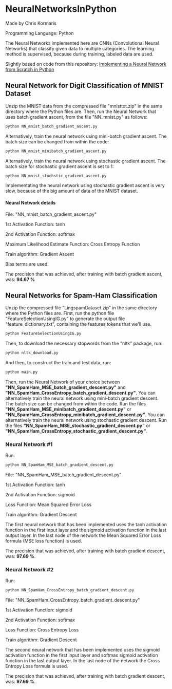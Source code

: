 # NeuralNetworksInPython

Made by Chris Kormaris

Programming Language: Python

The Neural Networks implemented here are CNNs (Convolutional Neural Networks) that classify given data to multiple categories. The learning method is supervised, because during training, labeled data are used.


Slightly based on code from this repository: <a href="https://github.com/dennybritz/nn-from-scratch">Implementing a Neural Network from Scratch in Python</a>

## Neural Network for Digit Classification of MNIST Dataset

Unzip the MNIST data from the compressed file "mnisttxt.zip" in the same directory where the Python files are.
Then, run the Neural Network that uses batch gradient ascent, from the file "NN_mnist.py" as follows:
```python
python NN_mnist_batch_gradient_ascent.py
```
Alternatively, train the neural network using mini-batch gradient ascent. The batch size can be changed from within the code:
```python
python NN_mnist_minibatch_gradient_ascent.py
```
Alternatively, train the neural network using stochastic gradient ascent. The batch size for stochastic gradient ascent is set to 1:
```python
python NN_mnist_stochstic_gradient_ascent.py
```
Implementating the neural network using stochastic gradient ascent is very slow, because of the big amount of data of the MNIST dataset.

#### Neural Network details
File: "NN_mnist_batch_gradient_ascent.py"

1st Activation Function: tanh

2nd Activation Function: softmax

Maximum Likelihood Estimate Function: Cross Entropy Function

Train algorithm: Gradient Ascent

Bias terms are used.

The precision that was achieved, after training with batch gradient ascent, was: **94.67 %**

## Neural Networks for Spam-Ham Classification

Unzip the compressed file "LingspamDataset.zip" in the same directory where the Python files are.
First, run the python file "FeatureSelectionUsingIG.py" to generate the output file
"feature_dictionary.txt", containing the features tokens that we'll use.
```python
python FeatureSelectionUsingIG.py
```
Then, to download the necessary stopwords from the "nltk" package, run:
```python
python nltk_download.py
```
And then, to construct the train and test data, run:
```python
python main.py
```
Then, run the Neural Network of your choice between **"NN_SpamHam_MSE_batch_gradient_descent.py"** and **"NN_SpamHam_CrossEntropy_batch_gradient_descent.py"**.
You can alternatively train the neural network using mini-batch gradient descent. The batch size can be changed from within the code. Run the files **"NN_SpamHam_MSE_minibatch_gradient_descent.py"** or **"NN_SpamHam_CrossEntropy_minibatch_gradient_descent.py"**.
You can alternatively train the neural network using stochastic gradient descent. Run the files **"NN_SpamHam_MSE_stochastic_gradient_descent.py"** or **"NN_SpamHam_CrossEntropy_stochastic_gradient_descent.py"**.

### Neural Network #1
Run:
```python
python NN_SpamHam_MSE_batch_gradient_descent.py
```
File: "NN_SpamHam_MSE_batch_gradient_descent.py"

1st Activation Function: tanh

2nd Activation Function: sigmoid

Loss Function: Mean Squared Error Loss

Train algorithm: Gradient Descent


The first neural network that has been implemented uses
the tanh activation function in the first input layer
and the sigmoid activation function in the last output layer.
In the last node of the network the Mean Squared Error Loss formula (MSE loss function) is used.

The precision that was achieved, after training with batch gradient descent, was: **97.69 %**.

### Neural Network #2
Run:
```python
python NN_SpamHam_CrossEntropy_batch_gradient_descent.py
```
File: "NN_SpamHam_CrossEntropy_batch_gradient_descent.py"

1st Activation Function: sigmoid

2nd Activation Function: softmax

Loss Function: Cross Entropy Loss

Train algorithm: Gradient Descent


The second neural network that has been implemented uses
the sigmoid activation function in the first input layer
and softmax sigmoid activation function in the last output layer.
In the last node of the network the Cross Entropy Loss formula is used.

The precision that was achieved, after training with batch gradient descent, was: **97.69 %**.
